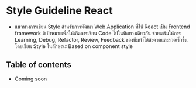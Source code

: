 # Style Guideline React

* แนวทางการเขียน Style สำหรับการพัฒนา Web Application ที่ใช้ React เป็น Frontend framework มีเป้าหมายเพื่อให้เกิดการเขียน Code ไปในทิศทางเดียวกัน ช่วยเสริมให้การ Learning, Debug, Refactor, Review, Feedback ของทีมทำได้สะดวกและรวดเร็วขึ้น โดยเขียน Style ในลักษณะ Based on component style

## Table of contents
* Coming soon


